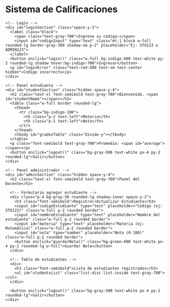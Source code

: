 <!DOCTYPE html>
<html lang="es">
<head>
  <meta charset="UTF-8">
  <title>Notas de Estudiantes</title>
  <script src="https://cdn.jsdelivr.net/npm/tailwindcss-jit-cdn"></script>
  <script>
    tailwind.config = { theme: { extend: {} } }
  </script>
</head>
<body class="bg-gray-100 min-h-screen flex items-center justify-center p-4">

  <div class="w-full max-w-lg bg-white shadow-2xl rounded-2xl p-6 space-y-4">
    <h1 class="text-2xl font-bold text-center text-indigo-600">Sistema de Calificaciones</h1>

    <!-- Login -->
    <div id="loginSection" class="space-y-3">
      <label class="block">
        <span class="text-gray-700">Ingrese su código:</span>
        <input id="codigoInput" type="text" class="mt-1 block w-full rounded-lg border-gray-300 shadow-sm p-2" placeholder="Ej: STU123 o ADMIN123">
      </label>
      <button onclick="login()" class="w-full bg-indigo-600 text-white py-2 rounded-lg shadow hover:bg-indigo-700">Ingresar</button>
      <p id="loginError" class="text-red-500 text-sm text-center hidden">Código incorrecto</p>
    </div>

    <!-- Panel estudiante -->
    <div id="studentSection" class="hidden space-y-4">
      <h2 class="text-xl font-semibold text-gray-700">Bienvenido, <span id="studentName"></span></h2>
      <table class="w-full border rounded-lg">
        <thead>
          <tr class="bg-indigo-100">
            <th class="p-2 text-left">Materia</th>
            <th class="p-2 text-left">Nota</th>
          </tr>
        </thead>
        <tbody id="gradesTable" class="divide-y"></tbody>
      </table>
      <p class="font-semibold text-gray-700">Promedio: <span id="average"></span></p>
      <button onclick="logout()" class="bg-gray-500 text-white px-4 py-2 rounded-lg">Salir</button>
    </div>

    <!-- Panel administrador -->
    <div id="adminSection" class="hidden space-y-4">
      <h2 class="text-xl font-semibold text-gray-700">Panel del Docente</h2>
      
      <!-- Formulario agregar estudiante -->
      <div class="p-4 bg-gray-50 rounded-lg shadow-inner space-y-2">
        <h3 class="font-semibold">Registrar/Actualizar Estudiante</h3>
        <input id="codigoEstudiante" type="text" placeholder="Código (ej: STU123)" class="w-full p-2 rounded border">
        <input id="nombreEstudiante" type="text" placeholder="Nombre del estudiante" class="w-full p-2 rounded border">
        <input id="materia" type="text" placeholder="Materia (ej: Matemática)" class="w-full p-2 rounded border">
        <input id="nota" type="number" placeholder="Nota (0-100)" class="w-full p-2 rounded border">
        <button onclick="guardarNota()" class="bg-green-600 text-white px-4 py-2 rounded-lg w-full">Guardar Nota</button>
      </div>

      <!-- Tabla de estudiantes -->
      <div>
        <h3 class="font-semibold">Lista de estudiantes registrados</h3>
        <ul id="studentsList" class="list-disc list-inside text-gray-700"></ul>
      </div>

      <button onclick="logout()" class="bg-gray-500 text-white px-4 py-2 rounded-lg">Salir</button>
    </div>
  </div>

  <script>
    // Cargar datos desde LocalStorage
    let estudiantes = JSON.parse(localStorage.getItem("estudiantes")) || {};

    function login() {
      const codigo = document.getElementById("codigoInput").value.trim();
      if (codigo === "ADMIN123") {
        document.getElementById("loginSection").classList.add("hidden");
        document.getElementById("adminSection").classList.remove("hidden");
        actualizarLista();
      } else if (estudiantes[codigo]) {
        mostrarNotas(codigo);
        document.getElementById("loginSection").classList.add("hidden");
        document.getElementById("studentSection").classList.remove("hidden");
      } else {
        document.getElementById("loginError").classList.remove("hidden");
      }
    }

    function logout() {
      document.getElementById("codigoInput").value = "";
      document.getElementById("loginSection").classList.remove("hidden");
      document.getElementById("studentSection").classList.add("hidden");
      document.getElementById("adminSection").classList.add("hidden");
      document.getElementById("loginError").classList.add("hidden");
    }

    function guardarNota() {
      const codigo = document.getElementById("codigoEstudiante").value.trim();
      const nombre = document.getElementById("nombreEstudiante").value.trim();
      const materia = document.getElementById("materia").value.trim();
      const nota = parseFloat(document.getElementById("nota").value);

      if (!codigo || !nombre || !materia || isNaN(nota)) {
        alert("Complete todos los campos");
        return;
      }

      if (!estudiantes[codigo]) {
        estudiantes[codigo] = {nombre: nombre, notas: {}};
      } else {
        estudiantes[codigo].nombre = nombre;
      }

      estudiantes[codigo].notas[materia] = nota;
      localStorage.setItem("estudiantes", JSON.stringify(estudiantes));
      actualizarLista();
      alert("Nota guardada correctamente");
    }

    function mostrarNotas(codigo) {
      const estudiante = estudiantes[codigo];
      document.getElementById("studentName").textContent = estudiante.nombre;
      const tabla = document.getElementById("gradesTable");
      tabla.innerHTML = "";

      let suma = 0;
      let count = 0;
      for (const [materia, nota] of Object.entries(estudiante.notas)) {
        let fila = `<tr><td class="p-2">${materia}</td><td class="p-2">${nota}</td></tr>`;
        tabla.innerHTML += fila;
        suma += nota;
        count++;
      }
      const promedio = count > 0 ? (suma / count).toFixed(2) : "Sin notas";
      document.getElementById("average").textContent = promedio;
    }

    function actualizarLista() {
      const lista = document.getElementById("studentsList");
      lista.innerHTML = "";
      for (const [codigo, data] of Object.entries(estudiantes)) {
        const li = document.createElement("li");
        li.textContent = `${codigo} - ${data.nombre}`;
        lista.appendChild(li);
      }
    }
  </script>
</body>
</html>
